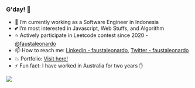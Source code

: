 ### G'day! 👋

- 🔭 I’m currently working as a Software Engineer in Indonesia
- 💕 I’m most interested in Javascript, Web Stuffs, and Algorithm
- ⭐ Actively participate in Leetcode contest since 2020 - [@faustaleonardo](https://leetcode.com/faustaleonardo)
- 📫 How to reach me: [Linkedin - faustaleonardo](https://www.linkedin.com/in/faustaleonardo), [Twitter - faustaleonardo](https://twitter.com/faustaleonardo)
- 💥 Portfolio: [Visit here!](http://faustaleonardo.github.io)
- ⚡ Fun fact: I have worked in Australia for two years ✋

<img src="https://github-readme-stats.vercel.app/api?username=faustaleonardo&&show_icons=true&title_color=ffffff&icon_color=bb2acf&text_color=daf7dc&bg_color=151515" />
